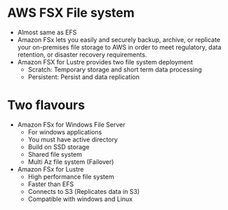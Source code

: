 
# AWS FSX File system
- Almost same as EFS
- Amazon FSx lets you easily and securely backup, archive, or replicate your on-premises file storage to AWS in order 
  to meet regulatory, data retention, or disaster recovery requirements.
- Amazon FSX for Lustre provides two file system deployment
    - Scratch: Temporary storage and short term data processing
    - Persistent: Persist and data replication
# Two flavours
- Amazon FSx for Windows File Server
  - For windows applications
  - You must have active directory
  - Build on SSD storage
  - Shared file system
  - Multi Az file system (Failover)
- Amazon FSx for Lustre
  - High performance file system
  - Faster than EFS
  - Connects to S3 (Replicates data in S3)
  - Compatible with windows and Linux